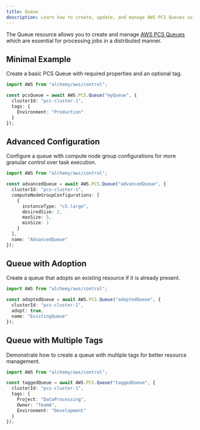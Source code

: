 ```yaml
---
title: Queue
description: Learn how to create, update, and manage AWS PCS Queues using Alchemy Cloud Control.
---
```


The Queue resource allows you to create and manage [AWS PCS Queues](https://docs.aws.amazon.com/pcs/latest/userguide/) which are essential for processing jobs in a distributed manner.

## Minimal Example

Create a basic PCS Queue with required properties and an optional tag.

```ts
import AWS from "alchemy/aws/control";

const pcsQueue = await AWS.PCS.Queue("myQueue", {
  clusterId: "pcs-cluster-1",
  tags: {
    Environment: "Production"
  }
});
```

## Advanced Configuration

Configure a queue with compute node group configurations for more granular control over task execution.

```ts
import AWS from "alchemy/aws/control";

const advancedQueue = await AWS.PCS.Queue("advancedQueue", {
  clusterId: "pcs-cluster-1",
  computeNodeGroupConfigurations: [
    {
      instanceType: "c5.large",
      desiredSize: 2,
      maxSize: 5,
      minSize: 1
    }
  ],
  name: "AdvancedQueue"
});
```

## Queue with Adoption

Create a queue that adopts an existing resource if it is already present.

```ts
import AWS from "alchemy/aws/control";

const adoptedQueue = await AWS.PCS.Queue("adoptedQueue", {
  clusterId: "pcs-cluster-1",
  adopt: true,
  name: "ExistingQueue"
});
```

## Queue with Multiple Tags

Demonstrate how to create a queue with multiple tags for better resource management.

```ts
import AWS from "alchemy/aws/control";

const taggedQueue = await AWS.PCS.Queue("taggedQueue", {
  clusterId: "pcs-cluster-1",
  tags: {
    Project: "DataProcessing",
    Owner: "TeamA",
    Environment: "Development"
  }
});
```
